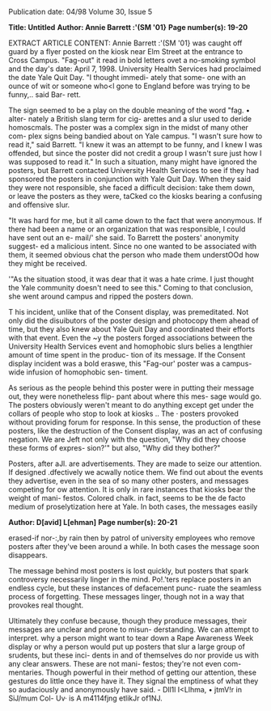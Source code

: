 Publication date: 04/98
Volume 30, Issue 5

**Title: Untitled**
**Author: Annie Barrett :'(SM '01}**
**Page number(s): 19-20**

EXTRACT ARTICLE CONTENT:
Annie Barrett :'(SM '01} was 
caught off guard by a flyer 
posted on the kiosk near Elm 
Street at the entrance to Cross 
Campus. "Fag-out" it read in 
bold letters ovet a no-smoking 
symbol and the day's date: 
April 7, 
1998. University 
Health Services had proclaimed 
the date Yale Quit Day. "I 
thought immedi-
ately that some-
one with an ounce 
of wit or someone 
who<l 
gone 
to 
England 
before 
was trying to be 
funny,.. said Bar-
rett. 

The 
sign 
seemed to be a 
play on the double 
meaning of the 
word "fag. • alter-
nately a British 
slang term for cig-
arettes and a slur 
used 
to deride 
homoscmals. 
The poster was 
a complex sign in 
the midst of many other com-
plex signs being bandied about 
on Yale campus. "I wasn't sure 
how to read it," said Barrett. "I 
knew it was an attempt to be 
funny, and I knew I was 
offended, but since the poster 
did not credit a group I wasn't 
sure just how I was supposed to 
read it." In such a situation, 
many might have ignored the 
posters, but Barrett contacted 
University Health Services to 
see if they had sponsored the 
posters in conjunction with 
Yale Quit Day. When they said 
they were not responsible, she 
faced a difficult decision: take 
them down, or leave the posters 
as they were, taCked co the 
kiosks bearing a confusing and 
offensive slur. 

"It was hard for me, but it all 
came down to the fact that 
were anonymous. If there had 
been a name or an organization 
that was responsible, I could 
have sent out an e-
mail/' she said. To 
Barrett the posters' 
anonymity suggest-
ed 
a 
malicious 
intent. Since no 
one wanted to be 
associated 
with 
them, it seemed 
obvious chat the 
person who made 
them 
understOOd 
how they might be 
received. 

'"As the 
situation stood, it 
was dear that it was 
a hate crime. I just 
thought the Yale 
community doesn't 
need to see this." 
Coming to that conclusion, she 
went 
around 
campus 
and 
ripped the posters down. 

T
his incident, unlike that 
of the Consent display, 
was premeditated. Not 
only did the disuibutors of the 
poster design and photocopy 
them ahead of time, but they 
also knew about Yale Quit Day 
and coordinated their efforts 
with that event. Even the ~y 
the posters forged associations 
between the University Health 
Services event and homophobic 
slurs belies a lengthier amount 
of time spent in the produc-
tion of its message. If the 
Consent display incident was 
a bold eraswe, this "Fag-our' 
poster was a campus-wide 
infusion of homophobic sen-
timent. 

As serious as the people 
behind this poster were in 
putting their message out, 
they were nonetheless flip-
pant about where this mes-
sage would go. The posters 
obviously weren't meant to 
do anything except get under 
the collars of people who 
stop to look at kiosks .. The 
· posters provoked 
without 
providing 
forum 
for 
response. In this sense, the 
production of these posters, 
like the destruction of the 
Consent display, was an act 
of confusing negation. We 
are Jeft not only with the 
question, "Why did they 
choose these forms of expres-
sion?'" but also, "Why did 
they bother?" 

Posters, 
after 
aJl. 
are 
advertisements. 
They are 
made to seize our attention. 
If designed .dfectively we 
acwally notice them. We 
find out about the events 
they advertise, even in the 
sea of so many other posters, 
and messages competing for 
ow attention. It is only in 
rare instances that kiosks 
bear the weight of mani-
festos. Colored chalk. in fact, 
seems to be the de facto 
medium of proselytization 
here at Yale. In both cases, 
the 
messages 
easily


**Author: D[avid] L[ehman]**
**Page number(s): 20-21**

erased-if nor-:,by rain then by 
patrol 
of university 
employees 
who 
remove 
posters after they've been 
around a while. In both cases 
the message soon disappears. 

The message behind most 
posters is lost quickly, but 
posters that spark controversy 
necessarily linger in the mind. 
Po!.'ters replace posters in an 
endless 
cycle, 
but 
these 
instances of defacement punc-
ruate the seamless process of 
forgetting. These messages 
linger, though not in a way 
that provokes real thought. 

Ultimately 
they 
confuse 
because, though they produce 
messages, their messages are 
unclear and prone to misun-
derstanding. We can attempt 
to interpret. why a person 
might want to tear down a 
Rape Awareness Week display 
or why a person would put up 
posters that slur a large group 
of srudents, but these inci-
dents in and of themselves do 
nor provide us with any clear 
answers. These are not mani-
festos; they're not even com-
mentaries. Though powerful 
in their method of getting our 
attention, these gestures do 
little once they have it. They 
signal the emptiness of what 
they so 
audaciously and 
anonymously have said. -
Dll1l I<Llhma, • jtmV!r in SiJ/mum Col-
Uv· is A m4114fjng etlikJr of1NJ.